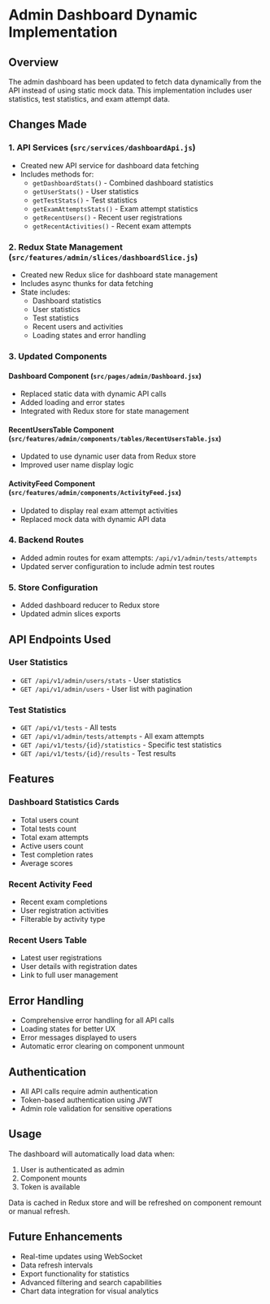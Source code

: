 # Admin Dashboard Dynamic Implementation

## Overview
The admin dashboard has been updated to fetch data dynamically from the API instead of using static mock data. This implementation includes user statistics, test statistics, and exam attempt data.

## Changes Made

### 1. API Services (`src/services/dashboardApi.js`)
- Created new API service for dashboard data fetching
- Includes methods for:
  - `getDashboardStats()` - Combined dashboard statistics
  - `getUserStats()` - User statistics
  - `getTestStats()` - Test statistics  
  - `getExamAttemptsStats()` - Exam attempt statistics
  - `getRecentUsers()` - Recent user registrations
  - `getRecentActivities()` - Recent exam attempts

### 2. Redux State Management (`src/features/admin/slices/dashboardSlice.js`)
- Created new Redux slice for dashboard state management
- Includes async thunks for data fetching
- State includes:
  - Dashboard statistics
  - User statistics
  - Test statistics
  - Recent users and activities
  - Loading states and error handling

### 3. Updated Components

#### Dashboard Component (`src/pages/admin/Dashboard.jsx`)
- Replaced static data with dynamic API calls
- Added loading and error states
- Integrated with Redux store for state management

#### RecentUsersTable Component (`src/features/admin/components/tables/RecentUsersTable.jsx`)
- Updated to use dynamic user data from Redux store
- Improved user name display logic

#### ActivityFeed Component (`src/features/admin/components/ActivityFeed.jsx`)
- Updated to display real exam attempt activities
- Replaced mock data with dynamic API data

### 4. Backend Routes
- Added admin routes for exam attempts: `/api/v1/admin/tests/attempts`
- Updated server configuration to include admin test routes

### 5. Store Configuration
- Added dashboard reducer to Redux store
- Updated admin slices exports

## API Endpoints Used

### User Statistics
- `GET /api/v1/admin/users/stats` - User statistics
- `GET /api/v1/admin/users` - User list with pagination

### Test Statistics  
- `GET /api/v1/tests` - All tests
- `GET /api/v1/admin/tests/attempts` - All exam attempts
- `GET /api/v1/tests/{id}/statistics` - Specific test statistics
- `GET /api/v1/tests/{id}/results` - Test results

## Features

### Dashboard Statistics Cards
- Total users count
- Total tests count
- Total exam attempts
- Active users count
- Test completion rates
- Average scores

### Recent Activity Feed
- Recent exam completions
- User registration activities
- Filterable by activity type

### Recent Users Table
- Latest user registrations
- User details with registration dates
- Link to full user management

## Error Handling
- Comprehensive error handling for all API calls
- Loading states for better UX
- Error messages displayed to users
- Automatic error clearing on component unmount

## Authentication
- All API calls require admin authentication
- Token-based authentication using JWT
- Admin role validation for sensitive operations

## Usage

The dashboard will automatically load data when:
1. User is authenticated as admin
2. Component mounts
3. Token is available

Data is cached in Redux store and will be refreshed on component remount or manual refresh.

## Future Enhancements
- Real-time updates using WebSocket
- Data refresh intervals
- Export functionality for statistics
- Advanced filtering and search capabilities
- Chart data integration for visual analytics
